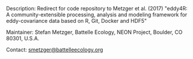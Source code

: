 Description: Redirect for code repository to Metzger et al. (2017) "eddy4R: A community-extensible processing, analysis and modeling framework for eddy-covariance data based on R, Git, Docker and HDF5"

Maintainer: Stefan Metzger, Battelle Ecology, NEON Project, Boulder, CO 80301, U.S.A.

Contact: smetzger@battelleecology.org
